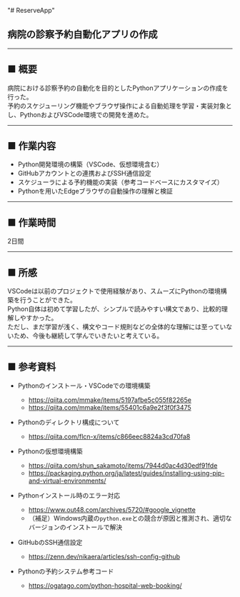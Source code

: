 "# ReserveApp"

## 病院の診察予約自動化アプリの作成

---

## ■ 概要  
病院における診察予約の自動化を目的としたPythonアプリケーションの作成を行った。  
予約のスケジューリング機能やブラウザ操作による自動処理を学習・実装対象とし、PythonおよびVSCode環境での開発を進めた。

---

## ■ 作業内容  

- Python開発環境の構築（VSCode、仮想環境含む）  
- GitHubアカウントとの連携およびSSH通信設定  
- スケジューラによる予約機能の実装（参考コードベースにカスタマイズ）  
- Pythonを用いたEdgeブラウザの自動操作の理解と検証  

---

## ■ 作業時間  
2日間

---

## ■ 所感  
VSCodeは以前のプロジェクトで使用経験があり、スムーズにPythonの環境構築を行うことができた。  
Python自体は初めて学習したが、シンプルで読みやすい構文であり、比較的理解しやすかった。  
ただし、まだ学習が浅く、構文やコード規則などの全体的な理解には至っていないため、今後も継続して学んでいきたいと考えている。

---

## ■ 参考資料  

- Pythonのインストール・VSCodeでの環境構築  
  - https://qiita.com/mmake/items/5197afbe5c055f82265e  
  - https://qiita.com/mmake/items/55401c6a9e2f3f0f3475  

- Pythonのディレクトリ構成について  
  - https://qiita.com/flcn-x/items/c866eec8824a3cd70fa8  

- Pythonの仮想環境構築  
  - https://qiita.com/shun_sakamoto/items/7944d0ac4d30edf91fde  
  - https://packaging.python.org/ja/latest/guides/installing-using-pip-and-virtual-environments/  

- Pythonインストール時のエラー対応  
  - https://www.out48.com/archives/5720/#google_vignette  
  - （補足）Windows内蔵の`python.exe`との競合が原因と推測され、適切なバージョンのインストールで解決  

- GitHubのSSH通信設定  
  - https://zenn.dev/nikaera/articles/ssh-config-github  

- Pythonの予約システム参考コード  
  - https://ogatago.com/python-hospital-web-booking/  

